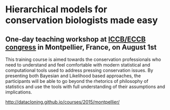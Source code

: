 # Hierarchical models for conservation biologists made easy

## One-day teaching workshop at [ICCB/ECCB congress](http://www.iccb-eccb2015.org/content/pre-congress-training-workshops) in Montpellier, France, on August 1st

This training course is aimed towards the conservation professionals who need to understand and feel comfortable with modern statistical and computational tools used to address pressing conservation issues. By presenting both Bayesian and Likelihood based approaches, the participants will be able to go beyond the rhetorics of philosophy of statistics and use the tools with full understanding of their assumptions and implications.

http://datacloning.github.io/courses/2015/montpellier/
